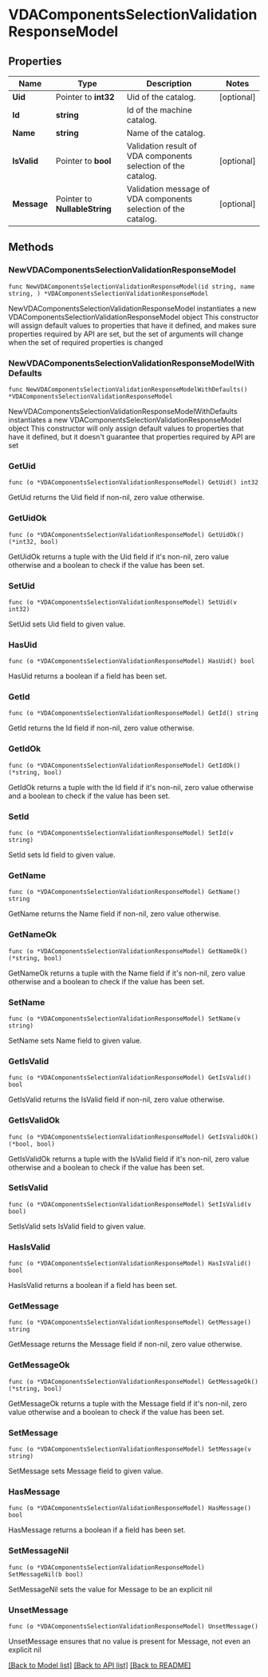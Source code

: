 # VDAComponentsSelectionValidationResponseModel

## Properties

Name | Type | Description | Notes
------------ | ------------- | ------------- | -------------
**Uid** | Pointer to **int32** | Uid of the catalog. | [optional] 
**Id** | **string** | Id of the machine catalog. | 
**Name** | **string** | Name of the catalog. | 
**IsValid** | Pointer to **bool** | Validation result of VDA components selection of the catalog. | [optional] 
**Message** | Pointer to **NullableString** | Validation message of VDA components selection of the catalog. | [optional] 

## Methods

### NewVDAComponentsSelectionValidationResponseModel

`func NewVDAComponentsSelectionValidationResponseModel(id string, name string, ) *VDAComponentsSelectionValidationResponseModel`

NewVDAComponentsSelectionValidationResponseModel instantiates a new VDAComponentsSelectionValidationResponseModel object
This constructor will assign default values to properties that have it defined,
and makes sure properties required by API are set, but the set of arguments
will change when the set of required properties is changed

### NewVDAComponentsSelectionValidationResponseModelWithDefaults

`func NewVDAComponentsSelectionValidationResponseModelWithDefaults() *VDAComponentsSelectionValidationResponseModel`

NewVDAComponentsSelectionValidationResponseModelWithDefaults instantiates a new VDAComponentsSelectionValidationResponseModel object
This constructor will only assign default values to properties that have it defined,
but it doesn't guarantee that properties required by API are set

### GetUid

`func (o *VDAComponentsSelectionValidationResponseModel) GetUid() int32`

GetUid returns the Uid field if non-nil, zero value otherwise.

### GetUidOk

`func (o *VDAComponentsSelectionValidationResponseModel) GetUidOk() (*int32, bool)`

GetUidOk returns a tuple with the Uid field if it's non-nil, zero value otherwise
and a boolean to check if the value has been set.

### SetUid

`func (o *VDAComponentsSelectionValidationResponseModel) SetUid(v int32)`

SetUid sets Uid field to given value.

### HasUid

`func (o *VDAComponentsSelectionValidationResponseModel) HasUid() bool`

HasUid returns a boolean if a field has been set.

### GetId

`func (o *VDAComponentsSelectionValidationResponseModel) GetId() string`

GetId returns the Id field if non-nil, zero value otherwise.

### GetIdOk

`func (o *VDAComponentsSelectionValidationResponseModel) GetIdOk() (*string, bool)`

GetIdOk returns a tuple with the Id field if it's non-nil, zero value otherwise
and a boolean to check if the value has been set.

### SetId

`func (o *VDAComponentsSelectionValidationResponseModel) SetId(v string)`

SetId sets Id field to given value.


### GetName

`func (o *VDAComponentsSelectionValidationResponseModel) GetName() string`

GetName returns the Name field if non-nil, zero value otherwise.

### GetNameOk

`func (o *VDAComponentsSelectionValidationResponseModel) GetNameOk() (*string, bool)`

GetNameOk returns a tuple with the Name field if it's non-nil, zero value otherwise
and a boolean to check if the value has been set.

### SetName

`func (o *VDAComponentsSelectionValidationResponseModel) SetName(v string)`

SetName sets Name field to given value.


### GetIsValid

`func (o *VDAComponentsSelectionValidationResponseModel) GetIsValid() bool`

GetIsValid returns the IsValid field if non-nil, zero value otherwise.

### GetIsValidOk

`func (o *VDAComponentsSelectionValidationResponseModel) GetIsValidOk() (*bool, bool)`

GetIsValidOk returns a tuple with the IsValid field if it's non-nil, zero value otherwise
and a boolean to check if the value has been set.

### SetIsValid

`func (o *VDAComponentsSelectionValidationResponseModel) SetIsValid(v bool)`

SetIsValid sets IsValid field to given value.

### HasIsValid

`func (o *VDAComponentsSelectionValidationResponseModel) HasIsValid() bool`

HasIsValid returns a boolean if a field has been set.

### GetMessage

`func (o *VDAComponentsSelectionValidationResponseModel) GetMessage() string`

GetMessage returns the Message field if non-nil, zero value otherwise.

### GetMessageOk

`func (o *VDAComponentsSelectionValidationResponseModel) GetMessageOk() (*string, bool)`

GetMessageOk returns a tuple with the Message field if it's non-nil, zero value otherwise
and a boolean to check if the value has been set.

### SetMessage

`func (o *VDAComponentsSelectionValidationResponseModel) SetMessage(v string)`

SetMessage sets Message field to given value.

### HasMessage

`func (o *VDAComponentsSelectionValidationResponseModel) HasMessage() bool`

HasMessage returns a boolean if a field has been set.

### SetMessageNil

`func (o *VDAComponentsSelectionValidationResponseModel) SetMessageNil(b bool)`

 SetMessageNil sets the value for Message to be an explicit nil

### UnsetMessage
`func (o *VDAComponentsSelectionValidationResponseModel) UnsetMessage()`

UnsetMessage ensures that no value is present for Message, not even an explicit nil

[[Back to Model list]](../README.md#documentation-for-models) [[Back to API list]](../README.md#documentation-for-api-endpoints) [[Back to README]](../README.md)


